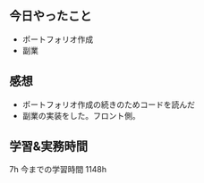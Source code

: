 ## 今日やったこと

- ポートフォリオ作成
- 副業

## 感想

- ポートフォリオ作成の続きのためコードを読んだ
- 副業の実装をした。フロント側。

## 学習&実務時間

7h
今までの学習時間 1148h
